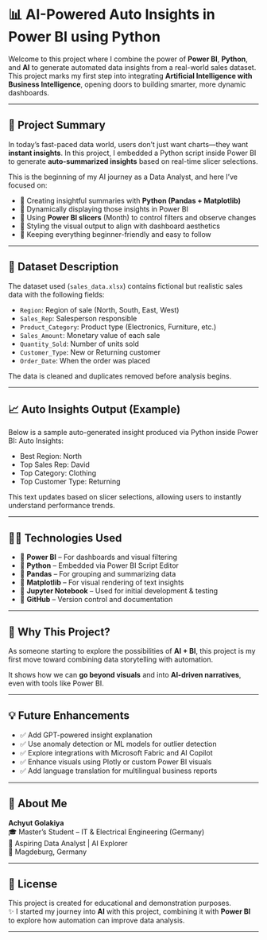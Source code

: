 # 📊 AI-Powered Auto Insights in Power BI using Python

Welcome to this project where I combine the power of **Power BI**, **Python**, and **AI** to generate automated data insights from a real-world sales dataset. This project marks my first step into integrating **Artificial Intelligence with Business Intelligence**, opening doors to building smarter, more dynamic dashboards.

---

## 🚀 Project Summary

In today’s fast-paced data world, users don’t just want charts—they want **instant insights**. In this project, I embedded a Python script inside Power BI to generate **auto-summarized insights** based on real-time slicer selections.

This is the beginning of my AI journey as a Data Analyst, and here I’ve focused on:

- 📌 Creating insightful summaries with **Python (Pandas + Matplotlib)**
- 📌 Dynamically displaying those insights in Power BI
- 📌 Using **Power BI slicers** (Month) to control filters and observe changes
- 📌 Styling the visual output to align with dashboard aesthetics
- 📌 Keeping everything beginner-friendly and easy to follow

---

## 🧾 Dataset Description

The dataset used (`sales_data.xlsx`) contains fictional but realistic sales data with the following fields:

- `Region`: Region of sale (North, South, East, West)
- `Sales_Rep`: Salesperson responsible
- `Product_Category`: Product type (Electronics, Furniture, etc.)
- `Sales_Amount`: Monetary value of each sale
- `Quantity_Sold`: Number of units sold
- `Customer_Type`: New or Returning customer
- `Order_Date`: When the order was placed

The data is cleaned and duplicates removed before analysis begins.

---

## 📈 Auto Insights Output (Example)

Below is a sample auto-generated insight produced via Python inside Power BI:
Auto Insights:

- Best Region: North
- Top Sales Rep: David
- Top Category: Clothing
- Top Customer Type: Returning


This text updates based on slicer selections, allowing users to instantly understand performance trends.

---

## 🧑‍💻 Technologies Used

- 🔹 **Power BI** – For dashboards and visual filtering
- 🔹 **Python** – Embedded via Power BI Script Editor
- 🔹 **Pandas** – For grouping and summarizing data
- 🔹 **Matplotlib** – For visual rendering of text insights
- 🔹 **Jupyter Notebook** – Used for initial development & testing
- 🔹 **GitHub** – Version control and documentation

---

## 💬 Why This Project?

As someone starting to explore the possibilities of **AI + BI**, this project is my first move toward combining data storytelling with automation.

It shows how we can **go beyond visuals** and into **AI-driven narratives**, even with tools like Power BI.

---

## 💡 Future Enhancements

- ✅ Add GPT-powered insight explanation
- ✅ Use anomaly detection or ML models for outlier detection
- ✅ Explore integrations with Microsoft Fabric and AI Copilot
- ✅ Enhance visuals using Plotly or custom Power BI visuals
- ✅ Add language translation for multilingual business reports

---

## 🧑 About Me

**Achyut Golakiya**  
🎓 Master’s Student – IT & Electrical Engineering (Germany)  
💼 Aspiring Data Analyst | AI Explorer  
📍 Magdeburg, Germany

---

## 📜 License

This project is created for educational and demonstration purposes.  
✨ I started my journey into **AI** with this project, combining it with **Power BI** to explore how automation can improve data analysis.

---


